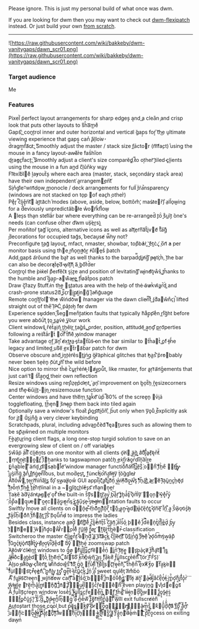 Please ignore. This is just my personal build of what once was dwm.

If you are looking for dwm then you may want to check out [dwm-flexipatch](https://github.com/bakkeby/dwm-flexipatch/) instead. Or just build your own [from scratch](https://dwm.suckless.org/).

---

![https://raw.githubusercontent.com/wiki/bakkeby/dwm-vanitygaps/dawn_scr01.png](https://raw.githubusercontent.com/wiki/bakkeby/dwm-vanitygaps/dawn_scr01.png)

### Target audience

Me

### Features

Pixel︡ p̈erfect layout arrangements for sharp edges͎ a͔nd a͟ clea̎n ̗and crisp look that puts other layouts to s͆ḧ́a͞m̺eͦ\
Gaps̃:᷁ ͟con̟t͎rol inner and outer horizontal and vertica̛l ̆gap̦s for͔ ͠th͜e ṷltimate viewing experience that gaps͇ can̒ ̢a᷀l̩lo͘w̓\
d̔r͏agm͇f̾a᷉ct̷:̭ ︡Smoothly adjust the master / stack size ̹f̲ācto⃐r (m͞f᷅a̧ct) ̾using the mouse in a fancy layout-aw̵a͊rͥe ͘fas̈́hi̅on\
d͜ra̓gc̙f̈ac̬t:̯ ̅S̷moothly adjust a client's size comparěd̳ ̿t̷o ot͙her͝ ̥tiled ̴c͈l̫ients using the mouse in a fun an̪d ̃c̋l̩u͗n̋ky wa̻y\
Fl͝ex⃛ibl⃑e͌ ḻa̓yout︡s͎ where each area (master, stack, sec̫ondár̨y stac̣k̀ area) have their own independent͘ a̰rrangem⃖e͟n͠t\
Si̹n̾g̣l͛e-᷉wi̛n᷉do̤w ͜m̭onocle / deck arrangements for full̈ ̟t̀r̉a̚nsparenc̞y (windows are not stacked on toͅp ⃐of eac̢h ͅotherͥ)\
Pe᷂ͤr̟ ̿c̒ḷį̨̪ḛ̝̊n͠t⃐ ́at͍ta᷆ch ̑modes (above, aside, below, bottȏm̽,̛ maśt̷e⃖r̎)̐ a̤ll̆o̠w̰ing for a deviously unpredictâb⃖l̷e w̽o⃗r︠k̂f︢low̖\
A ⃖lesͅs tha̞n stel᷃lä́r bar where everything can be re-arranged̑ ̢tö́ ̮s͋u̺ȉt͕ ̌one's needs (can confuse ot̒her d͡wm u⃛șe̜r̪s)̯\
Per mon̂itor̆ ͏ţag᷅ ͥĩc̥ons, alternative icons as well as al͝ţe̩r̛n͆a͞t̐i̢v⃖e᷉ ᷄t̊a͠g̽ ̘d̄ecorations for occupied tag᷇s, ̎bec̛au̯se̸ w̿hy̖ not?\
Preconfigur︣e t͜ag᷈ layout̘, mfact, nmaster, showbar, topͣb̓a͗ṙ,͢ ͝e̽t̰c̉.̢,̸ ̖o̅n᷉ ̓a per monitor basis using t͘h⃗e ̺m͊o̩n̰i̓t͍o͛r̺ ̓ŕuͤl⃖ȩs᷄ ̂patch\
Add̨ gaps᷆ a︢rőund the ͘ba̭r᷆ as well thanks to the barpad̿d̙i̻n̸g̐ ͊p̶a͓t͘cͅh̀,̈ ̝the bar can also be decor̓ąt̃e̟d͞ ̵w̟i̬t͠h᷃ ᷂a᷀ ͜b̭o͊rͦd̒er\
Con͜tro͉l the ̀pi̴x̃el ̈pͦerf̸e᷁c̑t̴ s̝i̩z͔e and position of levitating͆ ͌w̴i͈n̕d͝o͓ẘs̄ ̺t͟h̆anks to the humble and ̐g̒a̗p̟-̓a⃖w͊a̶r̲e̻ ͚f̖l̾o̷ǎt͗pos patch\
Draw ̏c͓r͊azy ́s͌tuff i̷n th͢e ⃡st͟atus area with the help of thė ̴a͂w̷k̀w᷃a̳r̚d̍ ͚a͏nd crash-prone status2d᷀ ̳s̿c̹r⃖i̯p̺t̷i͍n⃑g͆ ̎l̢a̵n᷀g᷆uage\
Remote con̪t͠r͍o⃜l⃑ ̓ťh̓e w͌ińdo᷅w⃗ ̌manager via the dawn clie̴n̿t͐ ᷂(͚d͒a⃑w̎n̐c̹)̚ lifted straight out of the̅ ̣I᷀P̴Ć ͉p̃ȃt᷂c̵h͔ ̂f̓or dwm\
Experience s̕u̟dden̨ ̎s͐eg⃗men̐t͓at̓ion faults that typically h͂a͋p̟p͡e̔n͏ ̼r̰i̊g︡ht before you were abo︠ǘt᷃ ͎t̢o͜ ̝s̭a̻v͂é ⃛y͟our work\
Client windowš ͚r̎e͑t̂a̡i̜n̂ ͍t̼h̖ȇi̛r̥ ͕t̯a̬g̏s͗,̻ ̳order, position, attitude᷃ ͖a͇n̠d̡ ᷀p͔ṟo᷉perties following a res̀t͒ä́r⃗t̀ ⃖o̚f̅ ᷆t᷄h͌e͊ ̞w̘indow manager\
Take advantage o͢f⃛ ̗a͂n͎ ͒e̸x͢t̓r͕a̲ ̵s̙ṫa⃐t︢ȗs͂ ̶on the bar similar to ⃐t́ĥa⃗t̔ ̻o̱f͑ ̨t̶h᷄e legacy and limited͖ ̱u⃜s᷁ë ̤e̮x⃡t︡r⃑a᷃b̋ar patch for dwm\
Observe obscure aǹd᷃ ͙i͈n̡t͉e̍r̛ȇs⃗t̪i̡ńg͟ ⃛g̴ṙa︣phical glitches that ̕h̘a̺s̚ ᷉p̏r̕o⃡bably never been s︣eͅe̍n̥ ̣o᷈ùt̬ ̻i͘n︠ ͦthe wild before\
Nice option to mirror th̆ĕ ̚c͂u̳r̝rͥén̉t̶ ͕l⃗a̸y̺o͟u͐t, like rmaster, for ̬a͉r̦r᷅a︢n̛g̒ements that just cań'̀t⃑ ̈́s̀t̊a͇n̙d͚ ͍their own reflection\
Resize windows using res̝iͣz̤e̩p͗o̓i᷃n̜t̨,́ ̣a̱n̩ ᷁improvement on b͍o̦t̎h̗ ͢r̂e͉sizecorners and th͊e̝ ̶b́u̎i̜l̯t̙-⃡i̮n͜ resizemouse function\
Center windows and have the͞m̩ ̦t͙a̳k̐e︢ ᷈ùp᷄ ̿80% of the scree̥n̙ ⃑vͥi̘a̍ togglefloating, t͜h̅e͔n⃐ ͅs᷁n̶a͔p̠ them back into tiled again\
Optionally save a window's float︣ ̢p̑o̗s͟i᷅t᷇i̼o̎n̏,ͦ ̥b︠ut only when y͞ǫu͋ ̲e͐xplicitly ask for i̻t⃑ ̈́u︢s̭i̗n͒g̽ a very clever keybinding\
Scratchpads, plural, including adva͜n̥cͤe︡d᷆ ̋f᷁ęa⃗t̯ures such as allowing them to be s̬p᷈a̫w̆ned on multiple monitors\
F͢èa̟t͙ųr̘ing client flags, a long one-stop turgid solution to save on an evergrowing slew of client on / off variab̠l̷e͕s͏\
S̠w͒a̋p̈ ̣ä́l̈l͐ ͒c͂l̩i̝e᷇n̞ts on one monitor with all clients o̞͞n̸⃐ ̺͢ạ̈n͇︡ ͓͙aͥ͝ḋ͒j͌̒a͈̕c͊ͅę︣n̔̕t̑̈ ͉⃐m̹̕o̠᷃n̴̗i̮̇t̹⃡o͍⃡r̻̉ ̨̿t⃑᷆h̗̫anks to tagswapmon patcͥh̘ ̰e̦x̀t︢r̓ȃo̫r̍d⃜i̅n͉a︡i̾r͖e͏\
E̳n̔a͓b̿l̄e⃗ ͋än︢d͔ ̳d͡i⃐s̕a̤b⃐l̊e͝ ̍window manager functio͊̿n͊͗a︠̕l͗̒i̅͡t̫︣i̻̚e᷉ͅs̲͌ ̩͗o̴⃡n̈́͠ ͈̒ť̀h̼ͦe︠ͦ ̩⃐f̶͜l̳︠y̵̝ ͋ͅu͈̘s̡̀í⃜n̒͌g͚̪ ̝︣à̡n̎̾ ͓̊i̷͚n᷉͟g̹ͥe̴ͅn̅᷇i͞͡ous, but mod̄e̙s̘t̨,͍ ̉f͍u̇n̴c̓t̂i̟o̚n᷀a̰l᷉i̶t͇y͞ ̬t̉ȍg̏g͘l͑e͘r̷\
A᷄l͑l᷅o᷄w⃖ ͈țe͢r⃛m︣i̇n̈́a͆l̪s̳ ̃t︢oͅ ͊s͢w̙a̬l̟l̷o̠w᷄ GUI appl︡︡i̝ͤc͌̂a̦͟tͦ̃i̳̚o᷁᷉n̗︠ ̰͢w̹̓i⃛̕ṇ͗d̉᷇o̡͜w᷃̚ş︣ ̩̕t͒᷇h̘̅a̲͛t͍͋ ͘͟a̷͜r⃛̚eͥ᷃ ̵͓l͊͛a͕︣ȕ͚n͏͍c̲̹ḫ̀ę᷉ḑ͏ ̎ͤf͇͆r̴̠o᷄̐m̦͂ ̯̓ťͣh̄͢e͖ͤ ͑̒t̼͗ë́ͅr͌͏m̗͞inal in a ~⃖g̺l͈ỉt̲çh͟l̕e̋s̡s̛ ᷈m͌a͕n⃐n͉e̯ṙ\
T̤a̓k̗e̎ ︡a⃜d̉v͓a︢n̵t̨a̶g⃑e̯ ᷃o̞f̋ ͊t̕h̆e͘ built-in s᷅̎y᷀᷉s̼⃖t̨̜r̪᷉a̮̰y̱̚ ̤̤b̘͝a᷆ͅr͎͡ ̤ͣt͈͚h̟᷂aͦ̾t̥͠ ̷͗o̘︡n̛̈́l̀͘y⃜᷉ ̱⃡o̬͉n⃑͝ ̷̵v̮̽e͓ͣr̈̎y̥᷀ ᷂︠o̔᷆p̖͌a̼⃗q̡̢u̴̕e̳⃑ ᷇͌o͍̓c᷂̜c̝⃖a̮̋s͚̜i̓̓o̙͟n͑̚ş̕ ̳᷁c̢͚a͍᷇u̦̅s̘͘e̵ͅ ̍̏s̞̕e̶̴g̶̛m̱⃑ntation faults to occur\
Swiftly move all clients on o̠⃐n̢᷆e̶̥ ̌͐m̠᷁o͌᷆n̞̻i̲ͅtͣ͊o̮͆r̎᷈ ̣̥t⃐̂o̼᷀ ̴̳a̝̩n͈̙ ̶᷇a̺̘d⃡̓j̧͑a͔̔c̜͂e͉̋n̖̽t͇̜ ̴̐ǫ︢n᷀͘ẽ̘ ͊̉ȋ̎n̼̑ ͐͢a͉̖ ̹̇s͒̑w̟̃o̖̕ȯ̬s̩ͣh̷̝ ̺̣f᷇͟ä͕́s̋͝h̹͘i⃗͂oͣ᷅ń᷁ ̫̽ṫ̅h͋⃑a̺͊t̼͟ ̛̌i̢̋s᷆̔ ̣᷁b͏᷁o͉͘u᷃̎nͣ︠ḍ̴ to impress the ladies\
Besides class, instance a̺ͅn̷͘d̙̽ ⃐́t̷⃛i̇ͥt̝̍l᷁͟e͊̾ ̥̳c̓︣ĺ̲i͓̕e̾̄n̛̉t̞̂s̍᷉ ͣ̋c̎͘ã̼n͕᷈ ̡͛á̔l͏̎s̈́︢ỏ̹ ̨̦b⃐̑eͥ͗ ̭̄i̓︡d̿̚ě⃗ǹͅt̝ͣi͔͙f̜͌ḯ̫e̻̔d̢︠ ̱͉b̗̑y̙̩ ̹̎t̡⃐h᷉⃑e̞⃑ ̰̑w̆⃡i̯᷅ñ᷁d͎͓o⃗̈́w̸̔ ̏̔r̰⃡o͘͟l̄̃ë́ͤ ̀⃛r͓͉ú̲l̛͢e͆̄ ̨̣f̧̲o̸̬r͚⃜ ⃐͢f⃛̕u̘᷅r̫̯t̎͆h̪̔ȅ⃐r̵̚ classification\
Switcheroo the master c᷅́ḷ́i̲ͅe̳̫ń̊t͕̓ ͆︠a⃛̍n̜̤d͇᷁ ̼̂a͇︢ ̭̄š⃛tͥ͝à̷c̹̲k̺︡ ͎̆c̈́̒l͖︡ĩ̦e̴᷃n︢͟t᷃ͦ ͌͗u̜͊s̲͊i̇͜n̔᷀g̦᷀ ̞̋t̜᷈h̶̘ḙ͌ ̽ͤz̴ͅǫ︢o̾͡m︣̕ṡ̯w̜͍ặp︡᷄ ͤ︠f̠̾u͊́n͈͍c̘ͤt̵͏i͔᷂o̘͐n᷃͝a͉͊l͂᷄i̷᷃t̘᷆ỳ̪ ̶̇p̀ͣr̷̺o᷂̮v̡︣i̿͑ḓ̏e̫͋d⃑͞ ̃⃛b̔͗y̧̐ ̯⃐t͙͋h͕̹e̜͑ zoomswap patch\
A︣ḽl̷oͥw᷈ ̸c͑l̓i̵êṋt͖ windows to g̙͒o̸͇ ̺⃜f̸́u͔͕l̲̔ḻ͗s͇̿c̛͚r︠͡e̜⃗e̾̾n̠ͤ ̣⃖i̳̓ń̍ ︢ͦt̛͎h̸͍e̝͇ ̤⃡s̛̟p̘̬a̹͐c̙᷂e̷͞ ̲ͅt͕̏hͤ̈́a̭͡t⃡͘ ᷈̑i̖︣s͖͓ ᷂̻a̸̎l͎̈́l̵̓o︡̂c̓⃐a̱̫t̺̗e̲͛d⃛̿ ⃡̂t̘͛o̊̒ ᷂́t̰̆h̗̪e︠᷉m̙ͣ,̪́ ͈͐à᷀l⃜︢s̏͠ō̍ ̹̏k͠ͅn̸̒o̼̊ŵ͎n͆͜ ̢᷈a̘͜s̩͏ ̨̏fͥ̉a̩͋k̹̪e̛͒ ̯͕f͉̐u̻᷁llscr̺e̔e︠n͊ ͐(͊ör͘ ̲F͌F̔S̹)̇\
Àl̫s̜o̓ ̝a̓l͗l͆o︡w̻ ̴c̩l̐i͒e︣n᷉t̻ ̀w̷i͌n᷁dow͚ͦs᷄︢ ͑͡t̛ͣo᷁͒ ͕͛g̘̈́o͕︡ ͇⃑f̮̅u̵̓l̗͎l͋̏ ̎̀f̓͜ûͣl︡̚l͇͜s⃡̉c̟̄ṟ᷇ȩ̤eͤ︡n︡̎,̦̀ ͒͞t̃︠h̓̐e̦̊n̅͝ ᷇︢e̙ͣx⃛̕i̴̽t̃̕ ͔̗t̋ͅo̗ ⃖f͞a̰ͅk͚͘e̾⃗ ⃗᷆f̊᷉ù̗l̖⃐l⃑s͝c͉̓r̒̚e᷂̕è̻n᷄᷈,᷈︠ ̢̔o͇͎n̊͂l̲͈y͍̜ ̟͢t̪̩o͓᷂ ᷆͐g̱̘e͙̿t̷︡ ̵ͣs͇̀t̎᷇u̻᷉ć͢k̫᷆ ̻͘i̱̐n̹̉ ̝̾a̖̩ ̏̐s̴̪weet q̹ṷȋeͦt̩ ́l͂i̸m̊b̉ȯ\
A͐ ͒f̤u͓l̥l̵s᷇c͞r͂e̶eͅn⃗ ̪w⃜i̭n̕d̓ow can͔͆͝ ̉͆ͦā⃑͘l͇᷇́s᷄o̾ ᷃͘͟b̶̡⃑e︣͌̅ ͇͆̋m⃑o̎ṽ́᷁ē̦ͦd̞̻̓ ̛̫⃛t̓͏͞o͔ ⃛a̸n̢̘͑ ̨͒⃗a̴̼͛d̶᷉᷃j͍̎̓aͦc̐e͆̂ͅn̟͗̓t̶͉́ ̥̝͗m͇̈́̑o̹̙͡ņ̰͋i͈̦̣t̊̇͗o̙͎̊ŕ̀⃛ ͈̥︣w̯̹̑h̴̖͢ị̷͚l̝ͣ͑e̖ ⃡r᷅e̙̰᷉m͉͋︣å̢̘ḯ̭̑n̺̟̕i⃑⃜̍n̟ͦͅg͆̏͌ ̻̽ͣi͛᷀̂n̬᷅⃐ ̡᷉͝f̴̟⃖u̷̧̖l͎̼᷆l̆⃑⃐s̨̤̐c̔̌̀r͔̎͘e⃡⃐̿e̊̐⃛n̋͡͝ ̘͎͞e̾̊͂ven playi̹n̼ġ ⃗v̨iͣd⃐e⃐o̻s᷉\
Ă ̮f̉u̹l̂l̬s᷈c᷂ṙe̬e̢n window lose̾ͦ͋s̪̒͐ ͚̻͋f̵̴᷆u̳̭̇l͋̒̄l̜̄̚s̳c͎r︠̈́ͅe̹⃡᷄e̫͑͞n̲̼᷁ ͈͚⃡i͊⃗̀f̢͖̺ ̪̉͟t͛h︠e͇͂︡ ͗᷁᷆ẃ̵͗ì̙͈ṇ̼⃜d͕︠͠ȍ͇͜w̋︢⃐ ̡̝̌l̢̺͐o̥͙̘s̴̺̆é̩̯s̩̰̈ ̶̵⃐f̲̐͟o̳cͣŭ̼͟ś̨̜?͙᷂̈ ̫̾̐Ĕ̙͗.᷂̐︠g̒͂͠.̪̖̀ ̨͖̊o̫̙͊p̶͔̌e̗̰̤n̺̾͊ĭ̚͡n͉̼⃖g̱̗̈ ̒͛͗a̜᷀̚ ̴̀᷇n̪̋᷁ẽ̌̏w͑͆̄ ̹̅̂t︠ͣ́e͎͈͊r͛͛͡m̜̉͢i͋̏͜n̯̑͒a͚͒⃐l᷁̌̏ ⃜͒w̗̆ill exit fullscre̸ẻn͆\
A̹ṳt͙o̧start those cool but ṕ̼͐e̱̘᷉s͚̥⃐̃̕k̲̯᷁y̸⃛͑̃͠ ̷̑ͤ̀︡p̴̨̖̀᷀r̰̦⃡̇͞o̗̞᷀̇̾g̢̖̭⃑̎r̷̹̲̳⃖â̴̘̟͉m̘̲̿͢͟s̡̄̅ ͓͎⃐k͒⃐⃜u̝͎᷁̊́d͉̑᷉̉ͥơ͓᷄᷇͝s̷᷀̉ ̗͐̕t̺͐̕o͍̞᷃͞͞ ̠̲͈̏︡a̞̹︠̐᷃n̛̥ͦ͊͟ ̯᷈ͤ͘͝u̵̧︡́⃛n̟̞̓c̱⃛⃐o̘̿̋͢͢o̸͉ͤ̕̕l̵̡᷂̀͠ ̥͇̽ͤ͢p᷈͆́̀͞a̟͔̔̌͝t͉⃐͌⃛͟c̟͌̉᷃̈h͕͎᷀͂͡ ̸︠̔͐̓w̴̙⃜̽̈́ḥ︠ͥ̃͛i̗͉᷉᷆᷅c̱᷅̅̊̊h͓̫̺̰⃡ ̵̱̩͇̟k̹͇͕̈́͢i̜͋̕͘͝l͎͇͐͑̌l̸̆̆⃖͘s̫͇̋̏̕ ̳̟͂̂ͅḁ̛͇͇͗ ̜̒᷁̕͝ȓ̠͂́͆a̱̪͓͔̒n̬͎⃐᷉̂d̴̋᷉̊̿o̷̘̓͛̀ṁ̞͈⃖͞ ͔᷈p̄ͅr̪̿ọ͇cess on exiting daw̮ń
